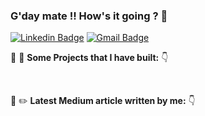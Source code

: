 ### G'day mate !! How's it going ? 👋

[![Linkedin Badge](https://img.shields.io/badge/Iftakhar_Alam_-blue?&logo=linkedin&logoColor=white&link=https://www.linkedin.com/in/iftakhar-alam-rizve-7aa151209/)](https://www.linkedin.com/in/iftakhar-alam-rizve-7aa151209/)
[![Gmail Badge](https://img.shields.io/badge/-Contact_email-c14438?style=flat-square&logo=Gmail&logoColor=white&link=mailto:iftakharalam1100@gmail.com)](mailto:iftakharalam1100@gmail.com)


:hammer: :wrench: **Some Projects that I have built:** :point_down:

<a href="#">
<!--   <img height="80" src="https://github.com/gabrielmxavier/gabrielmxavier/blob/main/src/omnifood.png">  -->
<a/>


<br/>

:page_with_curl: :pencil2: **Latest Medium article written by me:** :point_down:

<a href="#">
<!--   <img height="80" src="https://github.com/gabrielmxavier/gabrielmxavier/blob/main/src/medium.png">  -->
<a/>
